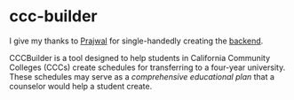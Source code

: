 # ccc-builder

I give my thanks to [Prajwal](https://github.com/kidkoder432) for single-handedly creating the [backend](https://github.com/kidkoder432/ccc-builder-backend).

CCCBuilder is a tool designed to help students in California Community Colleges (CCCs) create schedules for transferring to a four-year university. These schedules may serve as a _comprehensive educational plan_ that a counselor would help a student create.
